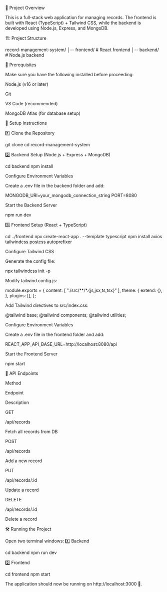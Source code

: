 🚀 Project Overview

This is a full-stack web application for managing records. The frontend is built with React (TypeScript) + Tailwind CSS, while the backend is developed using Node.js, Express, and MongoDB.

🏗️ Project Structure

record-management-system/
│-- frontend/    # React frontend
│-- backend/     # Node.js backend

📌 Prerequisites

Make sure you have the following installed before proceeding:

Node.js (v16 or later)

Git

VS Code (recommended)

MongoDB Atlas (for database setup)

🔧 Setup Instructions

1️⃣ Clone the Repository

git clone <your-repository-url>
cd record-management-system

2️⃣ Backend Setup (Node.js + Express + MongoDB)

cd backend
npm install

Configure Environment Variables

Create a .env file in the backend folder and add:

MONGODB_URI=your_mongodb_connection_string
PORT=8080

Start the Backend Server

npm run dev

3️⃣ Frontend Setup (React + TypeScript)

cd ../frontend
npx create-react-app . --template typescript
npm install axios tailwindcss postcss autoprefixer

Configure Tailwind CSS

Generate the config file:

npx tailwindcss init -p

Modify tailwind.config.js:

module.exports = {
  content: [
    "./src/**/*.{js,jsx,ts,tsx}"
  ],
  theme: {
    extend: {},
  },
  plugins: [],
};

Add Tailwind directives to src/index.css:

@tailwind base;
@tailwind components;
@tailwind utilities;

Configure Environment Variables

Create a .env file in the frontend folder and add:

REACT_APP_API_BASE_URL=http://localhost:8080/api

Start the Frontend Server

npm start

📡 API Endpoints

Method

Endpoint

Description

GET

/api/records

Fetch all records from DB

POST

/api/records

Add a new record

PUT

/api/records/:id

Update a record

DELETE

/api/records/:id

Delete a record

🛠 Running the Project

Open two terminal windows:
1️⃣ Backend

cd backend
npm run dev

2️⃣ Frontend

cd frontend
npm start

The application should now be running on http://localhost:3000 🚀.
